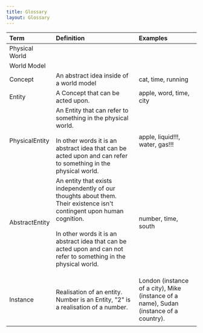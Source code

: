 ```yaml
---
title: Glossary
layout: Glossary
---
```


|   Term           |   Definition                                                                                                                                                                                                                                                                   |   Examples                                                                               |
|:-----------------|:-------------------------------------------------------------------------------------------------------------------------------------------------------------------------------------------------------------------------------------------------------------------------------|:-----------------------------------------------------------------------------------------|
|  Physical World  |                                                                                                                                                                                                                                                                                |                                                                                          |
|  World Model     |                                                                                                                                                                                                                                                                                |                                                                                          |
|  Concept         |  An abstract idea inside of a world model                                                                                                                                                                                                                                      |   cat, time, running                                                                     |
|  Entity          |  A Concept that can be acted upon.                                                                                                                                                                                                                                             |  apple, word, time, city                                                                 |
|  PhysicalEntity  |  An Entity that can refer to something in the physical world.<div><br></div><div>In other words it is an abstract idea that can be acted upon and can refer to something in the physical world.</div>                                                                          |  apple, liquid!!!, water, gas!!!                                                         |
|  AbstractEntity  |  An entity that exists independently of our thoughts about them. Their existence isn't contingent upon human cognition.&nbsp;<div><br></div><div>In other words it is an abstract idea that can be acted upon and can not refer to something in the physical world.<br></div>  |  number, time, south                                                                     |
|                  |                                                                                                                                                                                                                                                                                |                                                                                          |
|                  |                                                                                                                                                                                                                                                                                |                                                                                          |
|                  |                                                                                                                                                                                                                                                                                |                                                                                          |
|  Instance        |  Realisation of an entity.<div>Number is an Entity, "2" is a realisation of a number.</div>                                                                                                                                                                                    |  London (instance of a city), Mike (instance of a name), Sudan (instance of a country).  |
|                  |                                                                                                                                                                                                                                                                                |                                                                                          |  